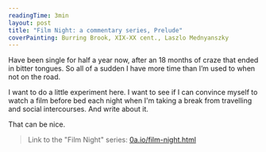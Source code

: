 ```yaml
---
readingTime: 3min
layout: post
title: "Film Night: a commentary series, Prelude"
coverPainting: Burring Brook, XIX-XX cent., Laszlo Mednyanszky
---
```

Have been single for half a year now, after an 18 months of craze that ended in bitter tongues. So all of a sudden I have more time than I’m used to when not on the road.
<!--more-->

I want to do a little experiment here. I want to see if I can convince myself to watch a film before bed each night when I'm taking a break from travelling and social intercourses. And write about it.

That can be nice.


> Link to the "Film Night" series: [0a.io/film-night.html](/film-night.html)
